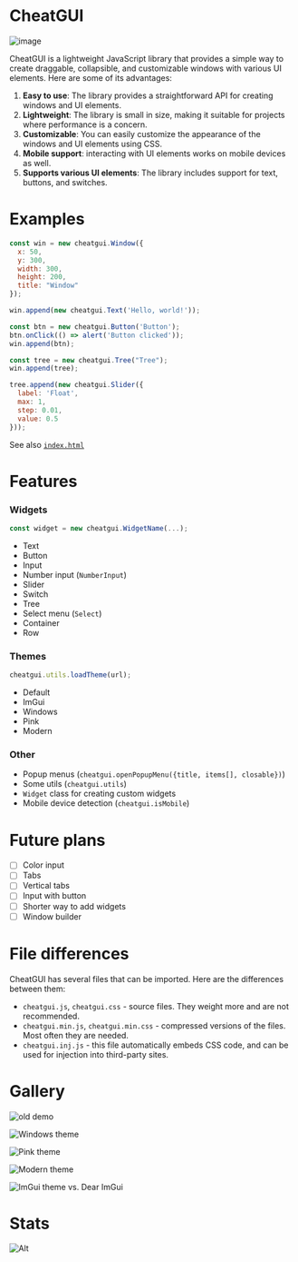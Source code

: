 # CheatGUI

![image](https://github.com/cat-125/cheatgui/assets/106539381/bcde44ad-6a85-44cb-ac34-7536362b1327)

CheatGUI is a lightweight JavaScript library that provides a simple way to create draggable, collapsible, and customizable windows with various UI elements. Here are some of its advantages:

1. **Easy to use**: The library provides a straightforward API for creating windows and UI elements.
2. **Lightweight**: The library is small in size, making it suitable for projects where performance is a concern.
3. **Customizable**: You can easily customize the appearance of the windows and UI elements using CSS.
4. **Mobile support**: interacting with UI elements works on mobile devices as well.
5. **Supports various UI elements**: The library includes support for text, buttons, and switches.

# Examples

```javascript
const win = new cheatgui.Window({
  x: 50,
  y: 300,
  width: 300,
  height: 200,
  title: "Window"
});

win.append(new cheatgui.Text('Hello, world!'));

const btn = new cheatgui.Button('Button');
btn.onClick(() => alert('Button clicked'));
win.append(btn);

const tree = new cheatgui.Tree("Tree");
win.append(tree);

tree.append(new cheatgui.Slider({
  label: 'Float',
  max: 1,
  step: 0.01,
  value: 0.5
}));
```

See also [`index.html`](https://github.com/cat-125/cheatgui/blob/main/index.html)

# Features

### Widgets 
```javascript
const widget = new cheatgui.WidgetName(...);
```
- Text
- Button
- Input
- Number input (`NumberInput`)
- Slider
- Switch
- Tree
- Select menu (`Select`)
- Container
- Row

### Themes
```javascript
cheatgui.utils.loadTheme(url);
```
- Default
- ImGui
- Windows
- Pink
- Modern

### Other
- Popup menus (`cheatgui.openPopupMenu({title, items[], closable})`)
- Some utils (`cheatgui.utils`)
- `Widget` class for creating custom widgets
- Mobile device detection (`cheatgui.isMobile`)

# Future plans

- [ ] Color input
- [ ] Tabs
- [ ] Vertical tabs
- [ ] Input with button
- [ ] Shorter way to add widgets
- [ ] Window builder

# File differences

CheatGUI has several files that can be imported. Here are the differences between them:
- `cheatgui.js`, `cheatgui.css` - source files. They weight more and are not recommended.
- `cheatgui.min.js`, `cheatgui.min.css` - compressed versions of the files. Most often they are needed.
- `cheatgui.inj.js` - this file automatically embeds CSS code, and can be used for injection into third-party sites.

# Gallery

![old demo](https://github.com/cat-125/cheatgui/assets/106539381/ba98e21f-8cf7-4410-a0b3-2f7c078576b5)

![Windows theme](https://github.com/cat-125/cheatgui/assets/106539381/9d97b6ea-0294-436b-97ec-3c839fcfec60)

![Pink theme](https://github.com/cat-125/cheatgui/assets/106539381/cfe6c101-a6fe-403b-ae1e-13963813a91c)

![Modern theme](https://github.com/cat-125/cheatgui/assets/106539381/60121372-429c-4f73-8720-2ca720190c71)

![ImGui theme vs. Dear ImGui](https://github.com/cat-125/cheatgui/assets/106539381/e9bfad04-fb7d-4c57-aa9e-7f0630f00f04)

# Stats

![Alt](https://repobeats.axiom.co/api/embed/8680d14e5c563dc7c79526365878c484605670b9.svg)
